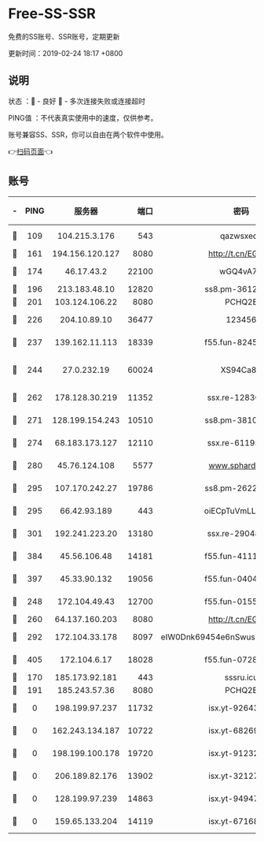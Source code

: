 # Free-SS-SSR

免费的SS账号、SSR账号，定期更新

更新时间：2019-02-24 18:17 +0800

## 说明

状态     ：🙂 - 良好 🙁 - 多次连接失败或连接超时

PING值   ：不代表真实使用中的速度，仅供参考。

账号兼容SS、SSR，你可以自由在两个软件中使用。

👉[扫码页面](https://liesauer.github.io/free-ss-ssr.github.io/)👈

## 账号

|-|PING|服务器|端口|密码|加密方式|区域|
|:----:|:----:|:-----:|-----:|:----:|:----:|:----:|
|🙂|109|104.215.3.176|543|qazwsxedc|aes-256-gcm|JP|
|🙂|161|194.156.120.127|8080|http://t.cn/EGJIyrl|rc4-md5|RU|
|🙂|174|46.17.43.2|22100|wGQ4vA7D|aes-256-gcm|RU|
|🙂|196|213.183.48.10|12820|ss8.pm-36124269|rc4-md5|RU|
|🙂|201|103.124.106.22|8080|PCHQ2E|rc4-md5|US|
|🙂|226|204.10.89.10|36477|123456|aes-256-cfb|US|
|🙂|237|139.162.11.113|18339|f55.fun-82455292|aes-256-cfb|SG|
|🙂|244|27.0.232.19|60024|XS94Ca8K|xchacha20-ietf-poly1305|HK|
|🙂|262|178.128.30.219|11352|ssx.re-12830848|aes-256-cfb|SG|
|🙂|271|128.199.154.243|10510|ss8.pm-38103435|aes-256-cfb|SG|
|🙂|274|68.183.173.127|12110|ssx.re-61195437|aes-256-cfb|US|
|🙂|280|45.76.124.108|5577|www.sphard.com|aes-256-cfb|AU|
|🙂|295|107.170.242.27|19786|ss8.pm-26221677|aes-256-cfb|US|
|🙂|295|66.42.93.189|443|oiECpTuVmLLxk4Ts|aes-256-cfb|US|
|🙂|301|192.241.223.20|13180|ssx.re-29048876|aes-256-cfb|US|
|🙂|384|45.56.106.48|14181|f55.fun-41115808|aes-256-cfb|US|
|🙂|397|45.33.90.132|19056|f55.fun-04047720|aes-256-cfb|US|
|🙂|248|172.104.49.43|12700|f55.fun-01558008|aes-256-cfb|SG|
|🙂|260|64.137.160.203|8080|http://t.cn/EGJIyrl|rc4-md5|CA|
|🙂|292|172.104.33.178|8097|eIW0Dnk69454e6nSwuspv9DmS201tQ0D|aes-256-cfb|SG|
|🙂|405|172.104.6.17|18028|f55.fun-07282375|aes-256-cfb|US|
|🙁|170|185.173.92.181|443|sssru.icu|rc4-md5|RU|
|🙁|191|185.243.57.36|8080|PCHQ2E|rc4-md5|US|
|🙁|0|198.199.97.237|11732|isx.yt-92643229|aes-256-cfb|US|
|🙁|0|162.243.134.187|10722|isx.yt-68269758|aes-256-cfb|US|
|🙁|0|198.199.100.178|19720|isx.yt-91232845|aes-256-cfb|US|
|🙁|0|206.189.82.176|13902|isx.yt-32127764|aes-256-cfb|SG|
|🙁|0|128.199.97.239|14863|isx.yt-94947792|aes-256-cfb|SG|
|🙁|0|159.65.133.204|14119|isx.yt-67168990|aes-256-cfb|SG|
